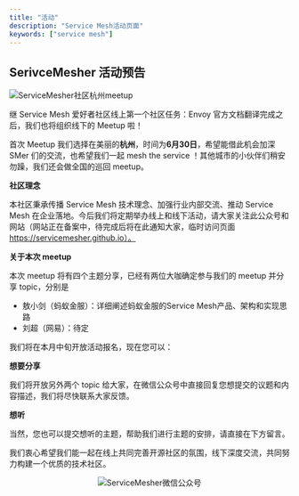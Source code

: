 ```yaml
---
title: "活动"
description: "Service Mesh活动页面"
keywords: ["service mesh"]
---
```


## SerivceMesher 活动预告

![ServiceMesher社区杭州meetup](https://ws1.sinaimg.cn/large/00704eQkgy1frz3k6tvfej30xc0irngs.jpg)

继 Service Mesh 爱好者社区线上第一个社区任务：Envoy 官方文档翻译完成之后，我们也将组织线下的 Meetup 啦！

首次 Meetup 我们选择在美丽的**杭州**，时间为**6月30日**，希望能借此机会加深 SMer 们的交流，也希望我们一起 mesh the service ！其他城市的小伙伴们稍安勿躁，我们还会做全国的巡回 meetup。

**社区理念**

本社区秉承传播 Service Mesh 技术理念、加强行业内部交流、推动 Service Mesh 在企业落地。今后我们将定期举办线上和线下活动，请大家关注此公众号和网站（网站正在备案中，待完成后将在此通知大家，临时访问页面 https://servicemesher.github.io）。

**关于本次 meetup**

本次 meetup 将有四个主题分享，已经有两位大咖确定参与我们的 meetup 并分享 topic，分别是

- 敖小剑（蚂蚁金服）：详细阐述蚂蚁金服的Service Mesh产品、架构和实现思路
- 刘超（网易）：待定

我们将在本月中旬开放活动报名，现在您可以：

**想要分享**

我们将开放另外两个 topic 给大家，在微信公众号中直接回复您想提交的议题和内容描述，我们将尽快联系大家反馈。

**想听**

当然，您也可以提交想听的主题，帮助我们进行主题的安排，请直接在下方留言。

我们衷心希望我们能一起在线上共同完善开源社区的氛围，线下深度交流，共同努力构建一个优质的技术社区。

<center>

![ServiceMesher微信公众号](https://ws1.sinaimg.cn/large/00704eQkgy1frz3lq20plj3076076mxu.jpg)

</center>